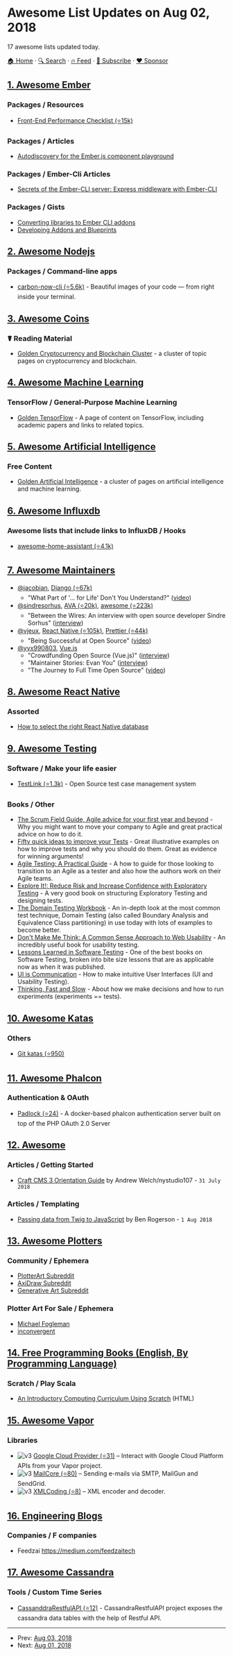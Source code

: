 # Awesome List Updates on Aug 02, 2018

17 awesome lists updated today.

[🏠 Home](/README.md) · [🔍 Search](https://www.trackawesomelist.com/search/) · [🔥 Feed](https://www.trackawesomelist.com/rss.xml) · [📮 Subscribe](https://trackawesomelist.us17.list-manage.com/subscribe?u=d2f0117aa829c83a63ec63c2f&id=36a103854c) · [❤️  Sponsor](https://github.com/sponsors/theowenyoung)



## [1. Awesome Ember](/content/ember-community-russia/awesome-ember/README.md)

### Packages / Resources

*   [Front-End Performance Checklist (⭐15k)](https://github.com/thedaviddias/Front-End-Performance-Checklist)

### Packages / Articles

*   [Autodiscovery for the Ember.js component playground](https://simplabs.com/blog/2018/06/05/ember-component-playground.html)

### Packages / Ember-Cli Articles

*   [Secrets of the Ember-CLI server: Express middleware with Ember-CLI](https://blog.201-created.com/secrets-of-the-ember-cli-server-bde80bb546dd)

### Packages / Gists

*   [Converting libraries to Ember CLI addons](https://gist.github.com/kristianmandrup/ae3174217f68a6a51ed5)
*   [Developing Addons and Blueprints](https://gist.github.com/kristianmandrup/ae3174217f68a6a51ed5)

## [2. Awesome Nodejs](/content/sindresorhus/awesome-nodejs/README.md)

### Packages / Command-line apps

*   [carbon-now-cli (⭐5.6k)](https://github.com/mixn/carbon-now-cli) - Beautiful images of your code — from right inside your terminal.

## [3. Awesome Coins](/content/Zheaoli/awesome-coins/README.md)

### ☤ Reading Material

*   [Golden Cryptocurrency and Blockchain Cluster](https://golden.com/wiki/Cluster%3A_Blockchain_%26_cryptocurrency) - a cluster of topic pages on cryptocurrency and blockchain.

## [4. Awesome Machine Learning](/content/josephmisiti/awesome-machine-learning/README.md)

### TensorFlow / General-Purpose Machine Learning

*   [Golden TensorFlow](https://golden.com/wiki/TensorFlow) - A page of content on TensorFlow, including academic papers and links to related topics.

## [5. Awesome Artificial Intelligence](/content/owainlewis/awesome-artificial-intelligence/README.md)

### Free Content

*   [Golden Artificial Intelligence](https://golden.com/wiki/Cluster%3A_Artificial_intelligence) - a cluster of pages on artificial intelligence and machine learning.

## [6. Awesome Influxdb](/content/mark-rushakoff/awesome-influxdb/README.md)

### Awesome lists that include links to InfluxDB / Hooks

*   [awesome-home-assistant (⭐4.1k)](https://github.com/frenck/awesome-home-assistant)

## [7. Awesome Maintainers](/content/nayafia/awesome-maintainers/README.md)

*   [@jacobian](https://github.com/jacobian), [Django (⭐67k)](https://github.com/django/django)
    *   "What Part of '... for Life' Don't You Understand?" ([video](https://www.youtube.com/watch?v=EqcuzSwySR4))
*   [@sindresorhus](https://github.com/sindresorhus), [AVA (⭐20k)](https://github.com/avajs/ava), [awesome (⭐223k)](https://github.com/sindresorhus/awesome)
    *   "Between the Wires: An interview with open source developer Sindre Sorhus" ([interview](https://medium.freecodecamp.org/sindre-sorhus-8426c0ed785d))
*   [@vjeux](https://github.com/vjeux), [React Native (⭐105k)](https://github.com/facebook/react-native), [Prettier (⭐44k)](https://github.com/prettier/prettier)
    *   "Being Successful at Open Source" ([video](https://www.youtube.com/watch?v=nRF0OVQL9Nw))
*   [@yyx990803](https://github.com/yyx990803), [Vue.js](https://github.com/vuejs)
    *   "Crowdfunding Open Source (Vue.js)" ([interview](https://changelog.com/rfc/12))
    *   "Maintainer Stories: Evan You" ([interview](https://github.com/open-source/stories/yyx990803))
    *   "The Journey to Full Time Open Source" ([video](https://www.youtube.com/watch?v=SXjA1aIM35E))

## [8. Awesome React Native](/content/jondot/awesome-react-native/README.md)

### Assorted

*   [How to select the right React Native database](https://www.simform.com/react-native-database-selection-guide/)

## [9. Awesome Testing](/content/TheJambo/awesome-testing/README.md)

### Software / Make your life easier

*   [TestLink (⭐1.3k)](https://github.com/TestLinkOpenSourceTRMS/testlink-code) - Open Source test case management system

### Books / Other

*   [The Scrum Field Guide, Agile advice for your first year and beyond](https://amzn.to/2OERKEm) - Why you might want to move your company to Agile and great practical advice on how to do it.
*   [Fifty quick ideas to improve your Tests](https://amzn.to/2AzMUF7) - Great illustrative examples on how to improve tests and why you should do them. Great as evidence for winning arguments!
*   [Agile Testing: A Practical Guide](https://amzn.to/2n1K2aG) - A how to guide for those looking to transition to an Agile as a tester and also how the authors work on their Agile teams.
*   [Explore It!: Reduce Risk and Increase Confidence with Exploratory Testing](https://amzn.to/2n8axLn) - A very good book on structuring Exploratory Testing and designing tests.
*   [The Domain Testing Workbook](https://amzn.to/2Az4l90) - An in-depth look at the most common test technique, Domain Testing (also called Boundary Analysis and Equivalence Class partitioning) in use today with lots of examples to become better.
*   [Don't Make Me Think: A Common Sense Approach to Web Usability](https://amzn.to/2naYmhf) - An incredibly useful book for usability testing.
*   [Lessons Learned in Software Testing](https://amzn.to/2LTjM01) - One of the best books on Software Testing, broken into bite size lessons that are as applicable now as when it was published.
*   [UI is Communication](https://amzn.to/2vbiALY) - How to make intuitive User Interfaces (UI and Usability Testing).
*   [Thinking, Fast and Slow](https://amzn.to/2vcjasX) - About how we make decisions and how to run experiments (experiments == tests).

## [10. Awesome Katas](/content/gamontal/awesome-katas/README.md)

### Others

*   [Git katas (⭐950)](https://github.com/praqma-training/gitkatas)

## [11. Awesome Phalcon](/content/phalcon/awesome-phalcon/README.md)

### Authentication & OAuth

*   [Padlock (⭐24)](https://github.com/tegaphilip/padlock) - A docker-based phalcon authentication server built on top of the PHP OAuth 2.0 Server

## [12. Awesome](/content/craftcms/awesome/README.md)

### Articles / Getting Started

*   [Craft CMS 3 Orientation Guide](https://nystudio107.com/blog/craft-cms-3-orientation-guide-welcome) by Andrew Welch/nystudio107 - `31 July 2018`

### Articles / Templating

*   [Passing data from Twig to JavaScript](https://cruftlesscraft.com/passing-data-from-twig-to-javascript) by Ben Rogerson - `1 Aug 2018`

## [13. Awesome Plotters](/content/beardicus/awesome-plotters/README.md)

### Community / Ephemera

*   [PlotterArt Subreddit](https://www.reddit.com/r/PlotterArt)
*   [AxiDraw Subreddit](https://www.reddit.com/r/axidraw)
*   [Generative Art Subreddit](https://www.reddit.com/r/generative)

### Plotter Art For Sale / Ephemera

*   [Michael Fogleman](https://www.michaelfogleman.com/plotter)
*   [inconvergent](http://buy.inconvergent.net)

## [14. Free Programming Books (English, By Programming Language)](/content/EbookFoundation/free-programming-books/README.md)

### Scratch / Play Scala

*   [An Introductory Computing Curriculum Using Scratch](http://scratched.gse.harvard.edu/guide/download.html) (HTML)

## [15. Awesome Vapor](/content/vapor-community/awesome-vapor/README.md)

### Libraries

*   ![v3](https://github.com/vapor-community/awesome-vapor/raw/main/img/vapor-3.png) [Google Cloud Provider (⭐31)](https://github.com/vapor-community/google-cloud-provider) – Interact with Google Cloud Platform APIs from your Vapor project.
*   ![v3](https://github.com/vapor-community/awesome-vapor/raw/main/img/vapor-3.png) [MailCore (⭐80)](https://github.com/LiveUI/MailCore) – Sending e-mails via SMTP, MailGun and SendGrid.
*   ![v3](https://github.com/vapor-community/awesome-vapor/raw/main/img/vapor-3.png) [XMLCoding (⭐8)](https://github.com/LiveUI/XMLCoding) – XML encoder and decoder.

## [16. Engineering Blogs](/content/kilimchoi/engineering-blogs/README.md)

### Companies / F companies

*   Feedzai <https://medium.com/feedzaitech>

## [17. Awesome Cassandra](/content/Anant/awesome-cassandra/README.md)

### Tools / Custom Time Series

*   [CassanddraRestfulAPI (⭐12)](https://github.com/rohitsakala/CassandraRestfulAPI) - CassandraRestfulAPI project exposes the cassandra data tables with the help of Restful API.

---

- Prev: [Aug 03, 2018](/content/2018/08/03/README.md)
- Next: [Aug 01, 2018](/content/2018/08/01/README.md)